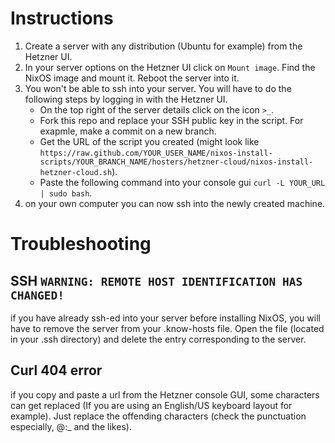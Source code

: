 # Instructions

1. Create a server with any distribution (Ubuntu for example) from the Hetzner UI.
2. In your server options on the Hetzner UI click on `Mount image`. Find the NixOS image and mount it. Reboot the server into it.
3. You won't be able to ssh into your server. You will have to do the following steps by logging in with the Hetzner UI.
    - On the top right of the server details click on the icon `>_`.
    - Fork this repo and replace your SSH public key in the script. For exapmle, make a commit on a new branch.
    - Get the URL of the script you created (might look like `https://raw.github.com/YOUR_USER_NAME/nixos-install-scripts/YOUR_BRANCH_NAME/hosters/hetzner-cloud/nixos-install-hetzner-cloud.sh`).
    - Paste the following command into your console gui `curl -L YOUR_URL | sudo bash`.
4. on your own computer you can now ssh into the newly created machine.

# Troubleshooting

## SSH `WARNING: REMOTE HOST IDENTIFICATION HAS CHANGED!`

if you have already ssh-ed into your server before installing NixOS, you will have to remove the server from your .know-hosts file.
Open the file (located in your .ssh directory) and delete the entry corresponding to the server.

## Curl 404 error

if you copy and paste a url from the Hetzner console GUI, some characters can get replaced (If you are using an English/US keyboard layout for example). Just replace the offending characters (check the punctuation especially, @:_ and the likes).
